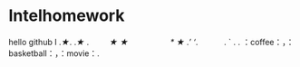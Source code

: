 Intelhomework
=============
hello github
I          .*★*.
.*★ *.* 　　 ★
★　　　　　  * 
★           .’
‘*.　　　  .
    `  .  .  ：coffee：，：basketball：，：movie：.
